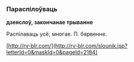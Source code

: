 ### Параспілоўваць
**дзеяслоў, закончанае трыванне**

Распілаваць усё, многае. П. бярвенне.

<a rel="author">[http://rv-blr.com/](http://rv-blr.com/slounik.jsp?letterId=0&maskId=0&pageId=2184)</a>
